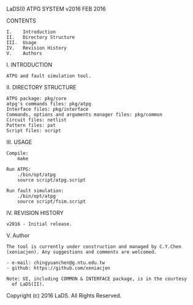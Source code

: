 
LaDS(I)                     ATPG SYSTEM v2016                   FEB 2016


CONTENTS

    I.    Introduction
    II.   Directory Structure
    III.  Usage
    IV.   Revision History
    V.    Authors


I.      INTRODUCTION

    ATPG and fault simulation tool.


II.     DIRECTORY STRUCTURE

    ATPG package: pkg/core
    atpg's commands files: pkg/atpg
    Interface files: pkg/interface
    Commands, options and arguments manager files: pkg/common
    Circuit files: netlist
    Pattern files: pat
    Script files: script


III.    USAGE

    Compile: 
        make

    Run ATPG:
        ./bin/opt/atpg
        source script/atpg.script

    Run fault simulation:
        ./bin/opt/atpg
        source script/fsim.script


IV.     REVISION HISTORY

    v2016 - Initial release.


V.      Author
    
    The tool is currently under construction and managed by C.Y.Chen 
    (xeniacjen). Any suggestions and comments are welcomed.

    - e-mail: chingyuanchen@g.ntu.edu.tw
    - github: https://github.com/xeniacjen

    Note: UI, including COMMON & INTERFACE package, is in the courtesy 
	  of LaDS(II). 


Copyright (c) 2016 LaDS. All Rights Reserved.

